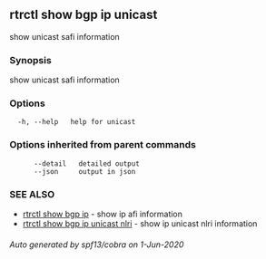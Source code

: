 ## rtrctl show bgp ip unicast

show unicast safi information

### Synopsis


show unicast safi information

### Options

```
  -h, --help   help for unicast
```

### Options inherited from parent commands

```
      --detail   detailed output
      --json     output in json
```

### SEE ALSO
* [rtrctl show bgp ip](rtrctl_show_bgp_ip.md)	 - show ip afi information
* [rtrctl show bgp ip unicast nlri](rtrctl_show_bgp_ip_unicast_nlri.md)	 - show ip unicast nlri information

###### Auto generated by spf13/cobra on 1-Jun-2020
